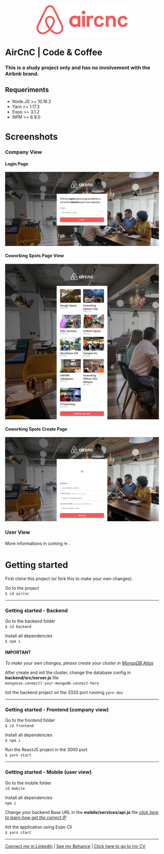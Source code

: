 <p align="center">
<img src="mobile/src/assets/logo@2x.png" /><br/>
</p>


# AirCnC | Code & Coffee <br/>
### This is a study project only and has no involvement with the Airbnb brand.

## Requeriments

- Node.JS >= 10.16.2
- Yarn >= 1.17.3
- Expo >= 3.1.2
- NPM >= 6.9.0

# Screenshots
### Company View
#### Login Page
<img src="screenshots/frontend/1.png" width="600px" />

#### Coworking Spots Page View
<img src="screenshots/frontend/2.png" width="600px" />

#### Coworking Spots Create Page
<img src="screenshots/frontend/3.png" width="600px" />

### User View
More informations in coming :coffee: .
<!-- #### Login Page
<img src="screenshots/mobile/1.png" width="600px" />

#### Coworking Spots Page View
<img src="screenshots/mobile/2.png" width="600px" />

#### Coworking Spots Create Page
<img src="screenshots/mobile/3.png" width="600px" /> -->

# Getting started

First clone this project (or fork this to make your own changes).

Go to the project<br/>
`$ cd aircnc`

<hr />

### Getting started - Backend
Go to the backend folder<br/>
`$ cd backend`

Install all dependencies<br/>
`$ npm i`

#### IMPORTANT
_To make your own changes, please create your cluster in <a href="https://www.mongodb.com/">MongoDB Atlas</a>_

After create and init the cluster, change the database config in <b>backend/src/server.js</b> file<br/>
`mongoose.connect('your-mongodb-connect-here`

Init the backend project on the 3333 port running `yarn dev`

<hr />

### Getting started - Frontend (company view)

Go to the frontend folder<br/>
`$ cd frontend`

Install all dependencies<br/>
`$ npm i`

Run the ReactJS project in the 3000 port<br/>
`$ yarn start`

<hr/>

### Getting started - Mobile (user view)

Go to the mobile folder<br/>
`cd mobile`

Install all dependencies<br/>
`npm i`

Change your backend Base URL in the <b>mobile/services/api.js</b> file <a href="https://lifehacker.com/how-to-find-your-local-and-external-ip-address-5833108">_click here to learn how get the correct IP_</a>

Init the application using Expo Cli<br/>
`$ yarn start`

<hr/>

<a href="http://linkedin.com/in/leonardoalmeida99">Connect me in LinkedIn</a> | <a href="http://behance.net/almeida99">See my Behance</a> | <a href="https://leunardo.dev">Click here to go to my CV</a>
